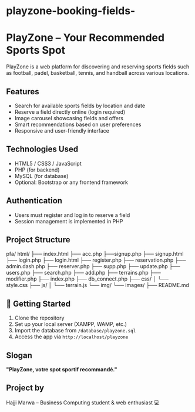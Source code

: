 # playzone-booking-fields-

#  PlayZone – Your Recommended Sports Spot

PlayZone is a web platform for discovering and reserving sports fields such as football, padel, basketball, tennis, and handball across various locations.

## Features

-  Search for available sports fields by location and date
-  Reserve a field directly online (login required)
-  Image carousel showcasing fields and offers
-  Smart recommendations based on user preferences
-  Responsive and user-friendly interface

##  Technologies Used

- HTML5 / CSS3 / JavaScript
- PHP (for backend)
- MySQL (for database)
- Optional: Bootstrap or any frontend framework

##  Authentication

- Users must register and log in to reserve a field
- Session management is implemented in PHP

##  Project Structure
pfa/
html/
├── index.html
├── acc.php
├──signup.php
├── signup.html
├── login.php
├── login.html
├── register.php
├── reservation.php
├── admin.dash.php
├── reserver.php
├── supp.php
├── update.php
├── users.php
├── search.php
├── add.php
├── terrains.php
├── modifier.php
├── index.php
├── db_connect.php
├── css/
│ └── style.css
├── js/
│ └── terrain.js
└── img/
└── images/
├── README.md 
## 🚀 Getting Started

1. Clone the repository  
2. Set up your local server (XAMPP, WAMP, etc.)  
3. Import the database from `/database/playzone.sql`  
4. Access the app via `http://localhost/playzone`

##   Slogan

**"PlayZone, votre spot sportif recommandé."**

## Project by

Hajji Marwa – Business Computing student & web enthusiast 💻

